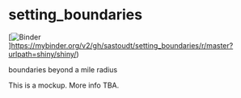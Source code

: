 # setting_boundaries

[![Binder](https://mybinder.org/badge_logo.svg)]https://mybinder.org/v2/gh/sastoudt/setting_boundaries/r/master?urlpath=shiny/shiny/)


boundaries beyond a mile radius

This is a mockup. More info TBA.
